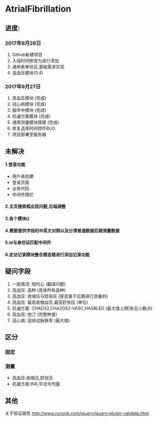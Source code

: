# AtrialFibrillation


## 进度:

### 2017年9月26日
1. Github新建项目
2. 入组时间修改为自行添加
3. 通用表单验证,基础需求实现
4. 高血压模块(0.4)

### 2017年9月27日
1. 高血压模块 (完成)
2. 冠心病模块 (完成)
3. 脑卒中模块 (完成)
4. 抗凝方案模块 (完成)
5. 通用测量模块搭建 (完成)
6. 修复选择时间控件BUG
7. 项目部署至服务器

## 未解决
#### 1.登录功能
* 用户表创建
* 登录页面
* 业务代码
* 中间件阻拦
#### 2.主页搜索框出现问题,后端调整
#### 3.各个模块()
#### 4.需要提供字段的中英文对照以及分清普通数据后期测量数据
#### 5.id与身份证匹配中间件
#### 6.走访记录模块整合模态框进行添加记录功能

## 疑问字段
1. 一般情况: 纽约心 (翻译问题)
2. 高血压: 品种 (具体所有品种)
3. 高血压: 收缩压与舒张压 (是否属于后期进行测量的)
4. 高血压: 最高收缩血压,最高舒张压 (单位)
5. 抗凝方案: CHADS2,CHA2DS2-VASC,HASBLED (最大值上限|有无小数点)
6. 高血压: 他汀 (完整种类)
7. 冠心病: 冠状动脉狭窄 (最大值)

## 区分
### 固定

### 测量
* 高血压:收缩压,舒张压
* 抗凝方案:INR,华法令剂量

## 其他
关于验证属性 http://www.runoob.com/jquery/jquery-plugin-validate.html
